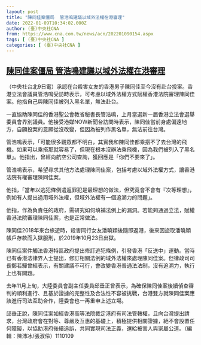 ```yaml
---
layout: post
title: "陳同佳案僵局  管浩鳴建議以域外法權在港審理"
date: 2022-01-09T10:34:02.000Z
author: (臺)中央社CNA
from: https://www.cna.com.tw/news/acn/202201090154.aspx
tags: [ (臺)中央社CNA ]
categories: [ (臺)中央社CNA ]
---
```

<!--1641724442000-->
[陳同佳案僵局  管浩鳴建議以域外法權在港審理](https://www.cna.com.tw/news/acn/202201090154.aspx)
------

<div>
<div></div><div><p>（中央社台北9日電）承認在台殺害女友的香港男子陳同佳至今沒有赴台投案。香港立法會議員管浩鳴受訪時表示，可考慮以域外法權方式賦權香港法院審理陳同佳案。他指自己與陳同佳被列入黑名單，無法赴台。 </p><p>一直協助陳同佳的香港聖公會教省秘書長管浩鳴，上月當選新一屆香港立法會選舉委員會界別議員。他接受港媒NOW新聞台訪問時表示，陳同佳當前身處偏遠地方，自願投案的意願從沒改變，但因為被列作黑名單，無法前往台灣。</p><p>管浩鳴表示，「可能很多觀眾都不明白，其實我和陳同佳都乘搭不了去台灣的飛機。如果可以乘搭那就容易了，但現在根本沒辦法乘飛機，因為我們被列入了黑名單」。他指出，曾經向航空公司查詢，獲回應是「你們不要來了」。</p><p>管浩鳴表示，希望尋求其他方法處理陳同佳案，包括考慮以域外法權方式，讓香港法院有權審理陳同佳案。</p><p>他指，「當年以逃犯條例遣返罪犯是最理想的做法，但究竟會不會有『次等理想』，例如有人提出過用域外法權，但域外法權有一個追溯力的問題」。</p><p>他指，作為負責任的政府，需研究如何填補法例上的漏洞。若能夠通過立法，賦權香港法院審理陳同佳案，也是正常做法。 </p><p>陳同佳2018年來台旅遊時，殺害同行女友潘曉穎後隨即返港，後來因盜取潘曉穎帳戶存款而入獄服刑，於2019年10月23日出獄。</p><p>陳同佳案件觸法香港特區政府提出修訂逃犯條例，引發香港「反送中」運動。當時已有香港法律界人士提出，修訂相關法例的域外法權來處理陳同佳案。但律政司司長鄭若驊曾經表示，有關建議不可行，會改變香港普通法法制，沒有追溯力，執行上也有問題。</p><p>去年11月上旬，大陸委員會副主任委員邱垂正曾表示，為確保陳同佳案後續偵查審判的順利進行、且基於證據的完整性及合法性不容被挑戰，台港雙方就陳同佳案應該進行司法互助合作，陸委會也一再重申上述立場。</p><p>邱垂正說，陳同佳案如經香港高等法院裁定港府有司法管轄權，且向台灣提出請求，台灣政府會在對等、尊嚴及互惠的基礎上，積極提供相關證據，絕不會設置任何障礙，以協助港府後續追訴，共同實現司法正義，還給被害人與家屬公道。（編輯：陳沛冰/張淑伶）1110109</p></div>
</div>

